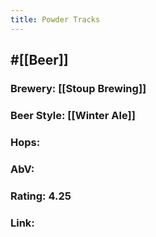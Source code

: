 ```yaml
---
title: Powder Tracks
---
```


## #[[Beer]]
### Brewery: [[Stoup Brewing]]

### Beer Style: [[Winter Ale]]

### Hops: 

### AbV: 

### Rating: 4.25

### Link: 

